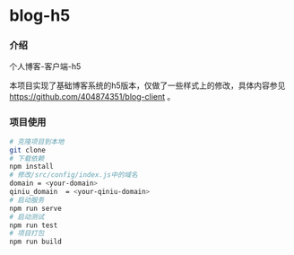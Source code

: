 # blog-h5

### 介绍

个人博客-客户端-h5

本项目实现了基础博客系统的h5版本，仅做了一些样式上的修改，具体内容参见 https://github.com/404874351/blog-client 。

### 项目使用

```bash
# 克隆项目到本地
git clone
# 下载依赖
npm install
# 修改/src/config/index.js中的域名
domain = <your-domain>
qiniu_domain  = <your-qiniu-domain>
# 启动服务
npm run serve
# 启动测试
npm run test
# 项目打包
npm run build
```

